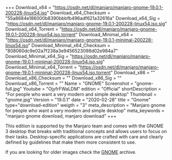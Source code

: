 +++
Download_x64 = "https://osdn.net/dl/manjaro/manjaro-gnome-19.0.1-200228-linux54.iso"
Download_x64_Checksum = "55a8684e186000b8390bbbfb496adf621a32616a"
Download_x64_Sig = "https://osdn.net/dl/manjaro/manjaro-gnome-19.0.1-200228-linux54.iso.sig"
Download_x64_Torrent = "https://osdn.net/dl/manjaro/manjaro-gnome-19.0.1-200228-linux54.iso.torrent"
Download_Minimal_x64 = "https://osdn.net/dl/manjaro/manjaro-gnome-19.0.1-minimal-200228-linux54.iso"
Download_Minimal_x64_Checksum = "808060dc9e02a7f238a3e9456523098d02e984a7"
Download_Minimal_x64_Sig = "https://osdn.net/dl/manjaro/manjaro-gnome-19.0.1-minimal-200228-linux54.iso.sig"
Download_Minimal_x64_Torrent = "https://osdn.net/dl/manjaro/manjaro-gnome-19.0.1-minimal-200228-linux54.iso.torrent"
Download_x86 = ""
Download_x86_Checksum = ""
Download_x86_Sig = ""
Download_x86_Torrent = ""
Name = "GNOME"
Screenshot = "gnome-full.jpg"
Youtube = "OjyfrFWaLDM"
edition = "Official"
shortDescription = "For people who want a very modern and simple desktop"
Thumbnail = "gnome.jpg"
Version = "19.0.1"
date = "2020-02-28"
title = "Gnome"
type="download-edition"
weigth = "3"
meta_description = "Manjaro gnome for people who want a very modern and simple desktop"
meta_keywords = "manjaro gnome download, manjaro download"
+++

This edition is supported by the Manjaro team and comes with the GNOME 3 desktop that breaks with traditional concepts and allows users to focus on their tasks. Desktop-specific applications are crafted with care and clearly defined by guidelines that make them more consistent to use.

If you are looking for older images check the [GNOME](https://osdn.net/projects/manjaro-archive/storage/gnome/) archive.

